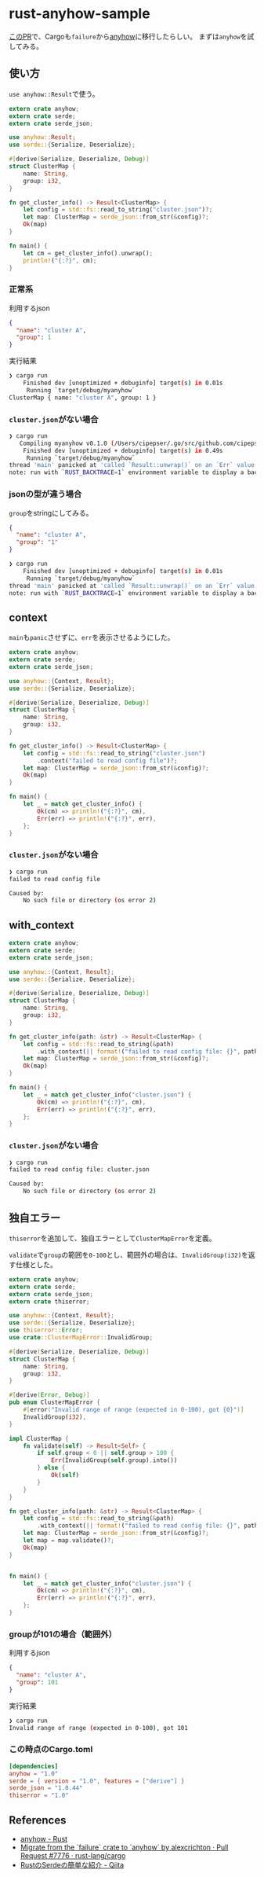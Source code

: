 # rust-anyhow-sample

[このPR](https://github.com/rust-lang/cargo/pull/7776)で、Cargoも`failure`から[anyhow](https://docs.rs/anyhow/1.0.26/anyhow/)に移行したらしい。
まずは`anyhow`を試してみる。

## 使い方

`use anyhow::Result`で使う。

```rust
extern crate anyhow;
extern crate serde;
extern crate serde_json;

use anyhow::Result;
use serde::{Serialize, Deserialize};

#[derive(Serialize, Deserialize, Debug)]
struct ClusterMap {
    name: String,
    group: i32,
}

fn get_cluster_info() -> Result<ClusterMap> {
    let config = std::fs::read_to_string("cluster.json")?;
    let map: ClusterMap = serde_json::from_str(&config)?;
    Ok(map)
}

fn main() {
    let cm = get_cluster_info().unwrap();
    println!("{:?}", cm);
}
```

### 正常系

利用するjson

```json
{
  "name": "cluster A",
  "group": 1
}
```

実行結果

```sh
❯ cargo run
    Finished dev [unoptimized + debuginfo] target(s) in 0.01s
     Running `target/debug/myanyhow`
ClusterMap { name: "cluster A", group: 1 }
```

### `cluster.json`がない場合

```sh
❯ cargo run
   Compiling myanyhow v0.1.0 (/Users/cipepser/.go/src/github.com/cipepser/rust-anyhow-sample/myanyhow)
    Finished dev [unoptimized + debuginfo] target(s) in 0.49s
     Running `target/debug/myanyhow`
thread 'main' panicked at 'called `Result::unwrap()` on an `Err` value: No such file or directory (os error 2)', src/libcore/result.rs:1165:5
note: run with `RUST_BACKTRACE=1` environment variable to display a backtrace.
```

### jsonの型が違う場合

`group`をstringにしてみる。

```json
{
  "name": "cluster A",
  "group": "1"
}
```

```sh
❯ cargo run
    Finished dev [unoptimized + debuginfo] target(s) in 0.01s
     Running `target/debug/myanyhow`
thread 'main' panicked at 'called `Result::unwrap()` on an `Err` value: invalid type: string "1", expected i32 at line 3 column 14', src/libcore/result.rs:1165:5
note: run with `RUST_BACKTRACE=1` environment variable to display a backtrace.
```

## context

`main`も`panic`させずに、`err`を表示させるようにした。

```rust
extern crate anyhow;
extern crate serde;
extern crate serde_json;

use anyhow::{Context, Result};
use serde::{Serialize, Deserialize};

#[derive(Serialize, Deserialize, Debug)]
struct ClusterMap {
    name: String,
    group: i32,
}

fn get_cluster_info() -> Result<ClusterMap> {
    let config = std::fs::read_to_string("cluster.json")
        .context("failed to read config file")?;
    let map: ClusterMap = serde_json::from_str(&config)?;
    Ok(map)
}

fn main() {
    let _ = match get_cluster_info() {
        Ok(cm) => println!("{:?}", cm),
        Err(err) => println!("{:?}", err),
    };
}
```

### `cluster.json`がない場合

```sh
❯ cargo run
failed to read config file

Caused by:
    No such file or directory (os error 2)
```

## with_context

```rust
extern crate anyhow;
extern crate serde;
extern crate serde_json;

use anyhow::{Context, Result};
use serde::{Serialize, Deserialize};

#[derive(Serialize, Deserialize, Debug)]
struct ClusterMap {
    name: String,
    group: i32,
}

fn get_cluster_info(path: &str) -> Result<ClusterMap> {
    let config = std::fs::read_to_string(&path)
        .with_context(|| format!("failed to read config file: {}", path))?;
    let map: ClusterMap = serde_json::from_str(&config)?;
    Ok(map)
}

fn main() {
    let _ = match get_cluster_info("cluster.json") {
        Ok(cm) => println!("{:?}", cm),
        Err(err) => println!("{:?}", err),
    };
}
```

### `cluster.json`がない場合

```sh
❯ cargo run
failed to read config file: cluster.json

Caused by:
    No such file or directory (os error 2)
```

## 独自エラー

`thiserror`を追加して、独自エラーとして`ClusterMapError`を定義。

`validate`で`group`の範囲を`0-100`とし、範囲外の場合は、`InvalidGroup(i32)`を返す仕様とした。

```rust
extern crate anyhow;
extern crate serde;
extern crate serde_json;
extern crate thiserror;

use anyhow::{Context, Result};
use serde::{Serialize, Deserialize};
use thiserror::Error;
use crate::ClusterMapError::InvalidGroup;

#[derive(Serialize, Deserialize, Debug)]
struct ClusterMap {
    name: String,
    group: i32,
}

#[derive(Error, Debug)]
pub enum ClusterMapError {
    #[error("Invalid range of range (expected in 0-100), got {0}")]
    InvalidGroup(i32),
}

impl ClusterMap {
    fn validate(self) -> Result<Self> {
        if self.group < 0 || self.group > 100 {
            Err(InvalidGroup(self.group).into())
        } else {
            Ok(self)
        }
    }
}

fn get_cluster_info(path: &str) -> Result<ClusterMap> {
    let config = std::fs::read_to_string(&path)
        .with_context(|| format!("failed to read config file: {}", path))?;
    let map: ClusterMap = serde_json::from_str(&config)?;
    let map = map.validate()?;
    Ok(map)
}


fn main() {
    let _ = match get_cluster_info("cluster.json") {
        Ok(cm) => println!("{:?}", cm),
        Err(err) => println!("{:?}", err),
    };
}
```

### groupが101の場合（範囲外）

利用するjson

```json
{
  "name": "cluster A",
  "group": 101
}
```

実行結果


```sh
❯ cargo run
Invalid range of range (expected in 0-100), got 101
```

### この時点のCargo.toml

```toml
[dependencies]
anyhow = "1.0"
serde = { version = "1.0", features = ["derive"] }
serde_json = "1.0.44"
thiserror = "1.0"
```

## References
- [anyhow \- Rust](https://docs.rs/anyhow/1.0.26/anyhow/)
- [Migrate from the \`failure\` crate to \`anyhow\` by alexcrichton · Pull Request \#7776 · rust\-lang/cargo](https://github.com/rust-lang/cargo/pull/7776)
- [RustのSerdeの簡単な紹介 \- Qiita](https://qiita.com/garkimasera/items/0442ee896403c6b78fb2)